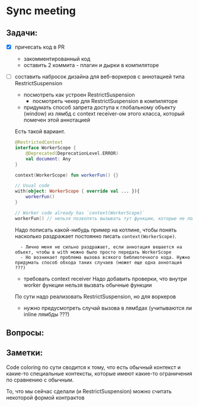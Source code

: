 # Sync meeting

## Задачи:

- [x] причесать код в PR
    - закомментированный код
    - оставить 2 коммита - плагин и дырки в компиляторе

- [ ] составить набросок дизайна для веб-воркеров с аннотацией типа RestrictSuspension
    - посмотреть как устроен RestrictSuspension
        - посмотреть чекер для RestrictSuspension в компиляторе
    - придумать способ запрета доступа к глобальному объекту (window) из лямбд с context receiver-ом этого класса, который помечен этой аннотацией

    Есть такой вариант.

    ```kotlin
    @RestrictedContext
    interface WorkerScope {
        @Deprecated(DeprecationLevel.ERROR)
        val document: Any
    }

    context(WorkerScope) fun workerFun() {}

    // Usual code
    with(object: WorkerScope { override val ... }){
        workerFun()
    }

    // Worker code already has `context(WorkerScope)`
    workerFun() // нельзя позволять вызывать тут функции, которые не помечены контекстом WorkerScope
    ```
    
    Надо пописать какой-нибудь пример на котлине, чтобы понять насколько раздражает постоянно писать `context(WorkerScope)`.

        - Лично меня не сильно раздражает, если аннотация вешается на объект, чтобы в with можно было просто передать WorkerScope
        - Но возникает проблема вызова всякого библиотечного кода. Нужно придумать способ обхода таких случаев (может еще одна аннотация ???)
    
    - требовать context receiver
    Надо добавить проверки, что внутри worker функции нельзя вызвать обычные функции

    По сути надо реализовать RestrictSuspension, но для воркеров

    - нужно предусмотреть случай вызова в лямбдах (учитываются ли inline лямбды ???)

## Вопросы:

## Заметки:

Code coloring по сути сводится к тому, что есть обычный контекст и какие-то специальные контексты, которые имеют какие-то ограничения по сравнению с обычным.

То, что мы сейчас сделали (и RestrictSuspension) можно считать некоторой формой контрактов